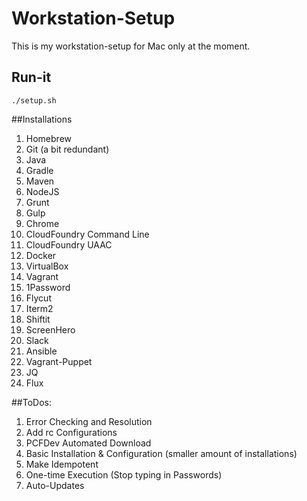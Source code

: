 # Workstation-Setup
This is my workstation-setup for Mac only at the moment.

## Run-it
    ./setup.sh
   

##Installations

1. Homebrew
2. Git (a bit redundant)
3. Java
4. Gradle
5. Maven
6. NodeJS
7. Grunt
8. Gulp
9. Chrome
10. CloudFoundry Command Line
11. CloudFoundry UAAC
12. Docker
13. VirtualBox
14. Vagrant
15. 1Password
16. Flycut
17. Iterm2
18. Shiftit
19. ScreenHero
20. Slack
21. Ansible
22. Vagrant-Puppet
23. JQ
24. Flux

##ToDos:
1. Error Checking and Resolution
2. Add rc Configurations
3. PCFDev Automated Download
4. Basic Installation & Configuration (smaller amount of installations)
5. Make Idempotent
6. One-time Execution (Stop typing in Passwords)
7. Auto-Updates
